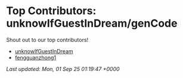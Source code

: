 # Top Contributors: unknowIfGuestInDream/genCode
Shout out to our top contributors!

- [unknowIfGuestInDream](https://github.com/unknowIfGuestInDream)
- [fengguanzhong1](https://github.com/fengguanzhong1)


_Last updated: Mon, 01 Sep 25 01:19:47 +0000_